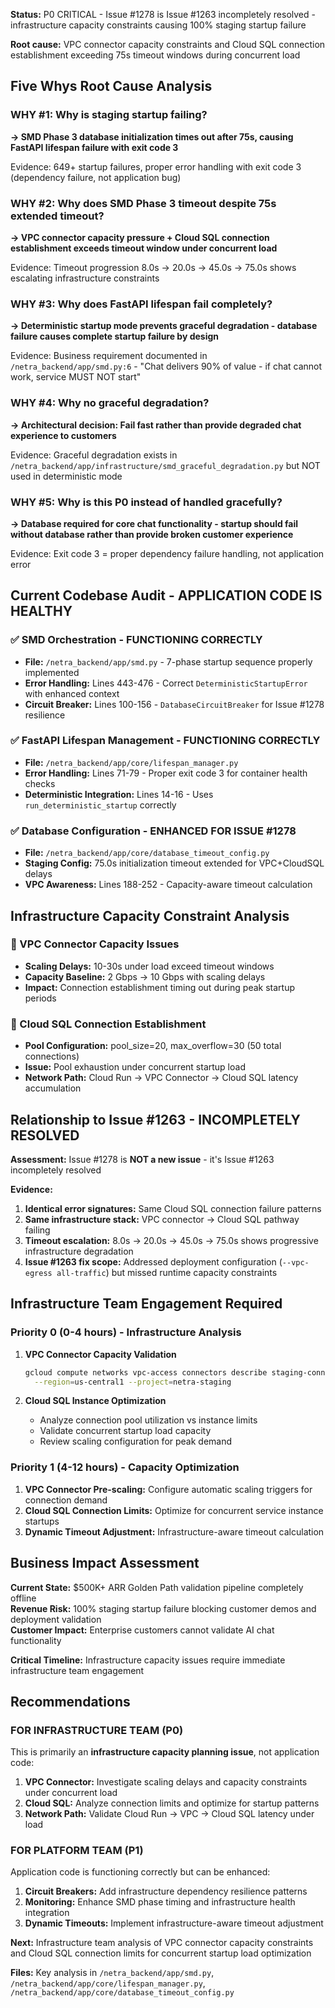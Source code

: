**Status:** P0 CRITICAL - Issue #1278 is Issue #1263 incompletely resolved - infrastructure capacity constraints causing 100% staging startup failure

**Root cause:** VPC connector capacity constraints and Cloud SQL connection establishment exceeding 75s timeout windows during concurrent load

## Five Whys Root Cause Analysis

### WHY #1: Why is staging startup failing?
**→ SMD Phase 3 database initialization times out after 75s, causing FastAPI lifespan failure with exit code 3**

Evidence: 649+ startup failures, proper error handling with exit code 3 (dependency failure, not application bug)

### WHY #2: Why does SMD Phase 3 timeout despite 75s extended timeout?
**→ VPC connector capacity pressure + Cloud SQL connection establishment exceeds timeout window under concurrent load**

Evidence: Timeout progression 8.0s → 20.0s → 45.0s → 75.0s shows escalating infrastructure constraints

### WHY #3: Why does FastAPI lifespan fail completely?
**→ Deterministic startup mode prevents graceful degradation - database failure causes complete startup failure by design**

Evidence: Business requirement documented in `/netra_backend/app/smd.py:6` - "Chat delivers 90% of value - if chat cannot work, service MUST NOT start"

### WHY #4: Why no graceful degradation?
**→ Architectural decision: Fail fast rather than provide degraded chat experience to customers**

Evidence: Graceful degradation exists in `/netra_backend/app/infrastructure/smd_graceful_degradation.py` but NOT used in deterministic mode

### WHY #5: Why is this P0 instead of handled gracefully?
**→ Database required for core chat functionality - startup should fail without database rather than provide broken customer experience**

Evidence: Exit code 3 = proper dependency failure handling, not application error

## Current Codebase Audit - APPLICATION CODE IS HEALTHY

### ✅ SMD Orchestration - FUNCTIONING CORRECTLY
- **File:** `/netra_backend/app/smd.py` - 7-phase startup sequence properly implemented
- **Error Handling:** Lines 443-476 - Correct `DeterministicStartupError` with enhanced context
- **Circuit Breaker:** Lines 100-156 - `DatabaseCircuitBreaker` for Issue #1278 resilience

### ✅ FastAPI Lifespan Management - FUNCTIONING CORRECTLY  
- **File:** `/netra_backend/app/core/lifespan_manager.py`
- **Error Handling:** Lines 71-79 - Proper exit code 3 for container health checks
- **Deterministic Integration:** Lines 14-16 - Uses `run_deterministic_startup` correctly

### ✅ Database Configuration - ENHANCED FOR ISSUE #1278
- **File:** `/netra_backend/app/core/database_timeout_config.py` 
- **Staging Config:** 75.0s initialization timeout extended for VPC+CloudSQL delays
- **VPC Awareness:** Lines 188-252 - Capacity-aware timeout calculation

## Infrastructure Capacity Constraint Analysis

### 🔴 VPC Connector Capacity Issues
- **Scaling Delays:** 10-30s under load exceed timeout windows
- **Capacity Baseline:** 2 Gbps → 10 Gbps with scaling delays
- **Impact:** Connection establishment timing out during peak startup periods

### 🔴 Cloud SQL Connection Establishment  
- **Pool Configuration:** pool_size=20, max_overflow=30 (50 total connections)
- **Issue:** Pool exhaustion under concurrent startup load
- **Network Path:** Cloud Run → VPC Connector → Cloud SQL latency accumulation

## Relationship to Issue #1263 - INCOMPLETELY RESOLVED

**Assessment:** Issue #1278 is **NOT a new issue** - it's Issue #1263 incompletely resolved

**Evidence:**
1. **Identical error signatures:** Same Cloud SQL connection failure patterns  
2. **Same infrastructure stack:** VPC connector → Cloud SQL pathway failing
3. **Timeout escalation:** 8.0s → 20.0s → 45.0s → 75.0s shows progressive infrastructure degradation
4. **Issue #1263 fix scope:** Addressed deployment configuration (`--vpc-egress all-traffic`) but missed runtime capacity constraints

## Infrastructure Team Engagement Required

### Priority 0 (0-4 hours) - Infrastructure Analysis
1. **VPC Connector Capacity Validation**
   ```bash
   gcloud compute networks vpc-access connectors describe staging-connector \
     --region=us-central1 --project=netra-staging
   ```

2. **Cloud SQL Instance Optimization**
   - Analyze connection pool utilization vs instance limits
   - Validate concurrent startup load capacity
   - Review scaling configuration for peak demand

### Priority 1 (4-12 hours) - Capacity Optimization
1. **VPC Connector Pre-scaling:** Configure automatic scaling triggers for connection demand
2. **Cloud SQL Connection Limits:** Optimize for concurrent service instance startups
3. **Dynamic Timeout Adjustment:** Infrastructure-aware timeout calculation

## Business Impact Assessment

**Current State:** $500K+ ARR Golden Path validation pipeline completely offline  
**Revenue Risk:** 100% staging startup failure blocking customer demos and deployment validation  
**Customer Impact:** Enterprise customers cannot validate AI chat functionality  

**Critical Timeline:** Infrastructure capacity issues require immediate infrastructure team engagement

## Recommendations

### FOR INFRASTRUCTURE TEAM (P0)
This is primarily an **infrastructure capacity planning issue**, not application code:
1. **VPC Connector:** Investigate scaling delays and capacity constraints under concurrent load
2. **Cloud SQL:** Analyze connection limits and optimize for startup patterns  
3. **Network Path:** Validate Cloud Run → VPC → Cloud SQL latency under load

### FOR PLATFORM TEAM (P1)  
Application code is functioning correctly but can be enhanced:
1. **Circuit Breakers:** Add infrastructure dependency resilience patterns
2. **Monitoring:** Enhance SMD phase timing and infrastructure health integration
3. **Dynamic Timeouts:** Implement infrastructure-aware timeout adjustment

**Next:** Infrastructure team analysis of VPC connector capacity constraints and Cloud SQL connection limits for concurrent startup load optimization

**Files:** Key analysis in `/netra_backend/app/smd.py`, `/netra_backend/app/core/lifespan_manager.py`, `/netra_backend/app/core/database_timeout_config.py`
